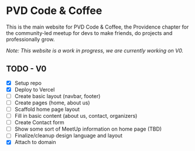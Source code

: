 # PVD Code & Coffee

This is the main website for PVD Code & Coffee, the Providence chapter for the community-led meetup for devs to make friends, do projects and professionally grow.

_Note: This website is a work in progress, we are currently working on V0._

## TODO - V0

- [x] Setup repo
- [x] Deploy to Vercel
- [ ] Create basic layout (navbar, footer)
- [ ] Create pages (home, about us)
- [ ] Scaffold home page layout
- [ ] Fill in basic content (about us, contact, organizers)
- [ ] Create Contact form
- [ ] Show some sort of MeetUp information on home page (TBD)
- [ ] Finalize/cleanup design language and layout
- [x] Attach to domain

